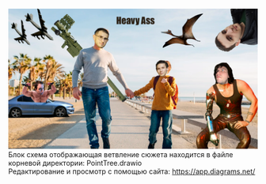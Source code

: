 ![Heavy Ass](https://github.com/AndryMasl/AGU_text_quest/blob/master/img/DadAndSon.png?raw=true)<br />
Блок схема отображающая ветвление сюжета находится в файле корневой директории: PointTree.drawio<br />
Редактирование и просмотр с помощью сайта: https://app.diagrams.net/
